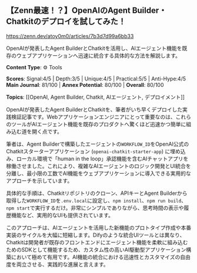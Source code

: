 ## 【Zenn最速！？】OpenAIのAgent Builder・Chatkitのデプロイを試してみた！

https://zenn.dev/atoy0m0/articles/7b3d7d99a6bb33

OpenAIが発表したAgent BuilderとChatkitを活用し、AIエージェント機能を既存のウェブアプリケーションへ迅速に統合する具体的な方法を解説します。

**Content Type**: ⚙️ Tools

**Scores**: Signal:4/5 | Depth:3/5 | Unique:4/5 | Practical:5/5 | Anti-Hype:4/5
**Main Journal**: 81/100 | **Annex Potential**: 80/100 | **Overall**: 80/100

**Topics**: [[OpenAI, Agent Builder, Chatkit, AIエージェント, デプロイメント]]

OpenAIが発表したAgent BuilderとChatkitを、筆者がいち早くデプロイした実践検証記事です。Webアプリケーションエンジニアにとって重要なのは、これらのツールがAIエージェント機能を既存のプロダクトへ驚くほど迅速かつ簡単に組み込む道を開く点です。

筆者は、Agent Builderで構築したエージェントの`WORKFLOW_ID`をOpenAI公式のChatkitスターターアプリケーション (`openai-chatkit-starter-app`) に埋め込み、ローカル環境で「human in the loop」承認機能を含むAIチャットアプリを稼働させました。これにより、複雑なAIエージェントのロジック開発とUI統合を分離し、最小限の工数でAI機能をウェブアプリケーションに導入できる実用的なアプローチを示しています。

具体的な手順は、Chatkitリポジトリのクローン、APIキーとAgent Builderから取得した`WORKFLOW_ID`を`.env.local`に設定し、`npm install`、`npm run build`、`npm start`で実行するだけ。非常にシンプルでありながら、思考時間の表示や履歴機能など、実用的なUIも提供されています。

このアプローチは、AIエージェントを活用した新機能のプロトタイプ作成や本番実装のサイクルを大幅に短縮します。Difyのような統合UIツールとは異なり、Chatkitは開発者が既存のフロントエンドにエージェント機能を柔軟に組み込むためのSDKとして機能するため、カスタム性の高いAI駆動型アプリケーション構築において極めて有用です。AI機能の統合における迅速性とカスタマイズの自由度を両立させる、実践的な進展と言えます。